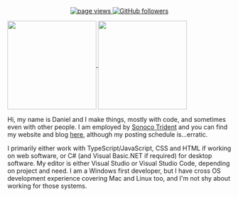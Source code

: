 <p align="center">
  <a href="https://github.com/danm36/danm36">
    <img src="https://komarev.com/ghpvc/?username=dmtrident" alt="page views" />
  </a>
  <a href="https://github.com/danm36?tab=followers">
    <img alt="GitHub followers" src="https://img.shields.io/github/followers/dmtrident?color=green&logo=github">
  </a>
</p>

<p>
  <a align="right" href="https://github.com/anuraghazra/github-readme-stats">
    <img align="center" height="200" src="https://github-readme-stats.vercel.app/api?username=dmtrident&theme=radical"/>
  </a>
  <a href="https://github.com/anuraghazra/github-readme-stats">
    <img align="center" height="200" src="https://github-readme-stats.vercel.app/api/top-langs/?username=dmtrident&theme=radical&layout=compact&langs_count=8&card_width=340"/>
  </a>
</p>

Hi, my name is Daniel and I make things, mostly with code, and sometimes even with other people. I am employed by [Sonoco Trident](https://github.com/sonocotrident) and you can find my website and blog [here](https://masterof.dev/), although my posting schedule is...erratic.

I primarily either work with TypeScript/JavaScript, CSS and HTML if working on web software, or C# (and Visual Basic.NET if required) for desktop software. My editor is either Visual Studio or Visual Studio Code, depending on project and need. I am a Windows first developer, but I have cross OS development experience covering Mac and Linux too, and I'm not shy about working for those systems.
